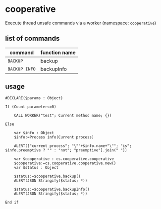 # cooperative
Execute thread unsafe commands via a worker (namespace: `cooperative`)

## list of commands

|command|function name|
|-|-|
|`BACKUP`|backup|
|`BACKUP INFO`|backupInfo|

## usage

```4d
#DECLARE($params : Object)

If (Count parameters=0)
	
	CALL WORKER("test"; Current method name; {})
	
Else 
	
	var $info : Object
	$info:=Process info(Current process)
	
	ALERT(["current process"; "\""+$info.name+"\""; "is"; $info.preemptive ? "" : "not"; "preemptive"].join(" "))
	
	var $cooperative : cs.cooperative.cooperative
	$cooperative:=cs.cooperative.cooperative.new()
	var $status : Object
	
	$status:=$cooperative.backup()
	ALERT(JSON Stringify($status; *))
	
	$status:=$cooperative.backupInfo()
	ALERT(JSON Stringify($status; *))
	
End if
```
